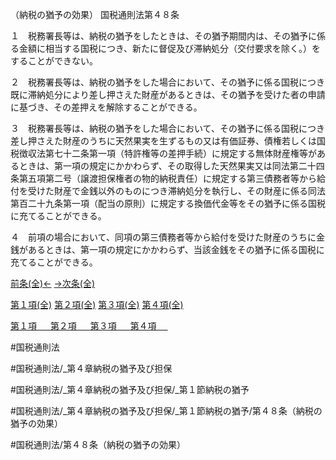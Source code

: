（納税の猶予の効果）
国税通則法第４８条

１　税務署長等は、納税の猶予をしたときは、その猶予期間内は、その猶予に係る金額に相当する国税につき、新たに督促及び滞納処分（交付要求を除く。）をすることができない。

２　税務署長等は、納税の猶予をした場合において、その猶予に係る国税につき既に滞納処分により差し押さえた財産があるときは、その猶予を受けた者の申請に基づき、その差押えを解除することができる。

３　税務署長等は、納税の猶予をした場合において、その猶予に係る国税につき差し押さえた財産のうちに天然果実を生ずるもの又は有価証券、債権若しくは国税徴収法第七十二条第一項（特許権等の差押手続）に規定する無体財産権等があるときは、第一項の規定にかかわらず、その取得した天然果実又は同法第二十四条第五項第二号（譲渡担保権者の物的納税責任）に規定する第三債務者等から給付を受けた財産で金銭以外のものにつき滞納処分を執行し、その財産に係る同法第百二十九条第一項（配当の原則）に規定する換価代金等をその猶予に係る国税に充てることができる。

４　前項の場合において、同項の第三債務者等から給付を受けた財産のうちに金銭があるときは、第一項の規定にかかわらず、当該金銭をその猶予に係る国税に充てることができる。

[前条(全)←](国税通則法＿＿＿＿＿第４７条_.md)    [→次条(全)](国税通則法＿＿＿＿＿第４９条_.md)

[第１項(全)](国税通則法＿＿＿＿＿第４８条第１項_.md)  [第２項(全)](国税通則法＿＿＿＿＿第４８条第２項_.md)  [第３項(全)](国税通則法＿＿＿＿＿第４８条第３項_.md)  [第４項(全)](国税通則法＿＿＿＿＿第４８条第４項_.md)  

[第１項 　 ](国税通則法＿＿＿＿＿第４８条第１項.md)  [第２項 　 ](国税通則法＿＿＿＿＿第４８条第２項.md)  [第３項 　 ](国税通則法＿＿＿＿＿第４８条第３項.md)  [第４項 　 ](国税通則法＿＿＿＿＿第４８条第４項.md)  

#国税通則法

#国税通則法/_第４章納税の猶予及び担保

#国税通則法/_第４章納税の猶予及び担保/_第１節納税の猶予

#国税通則法/_第４章納税の猶予及び担保/_第１節納税の猶予/第４８条（納税の猶予の効果）

#国税通則法/第４８条（納税の猶予の効果）

